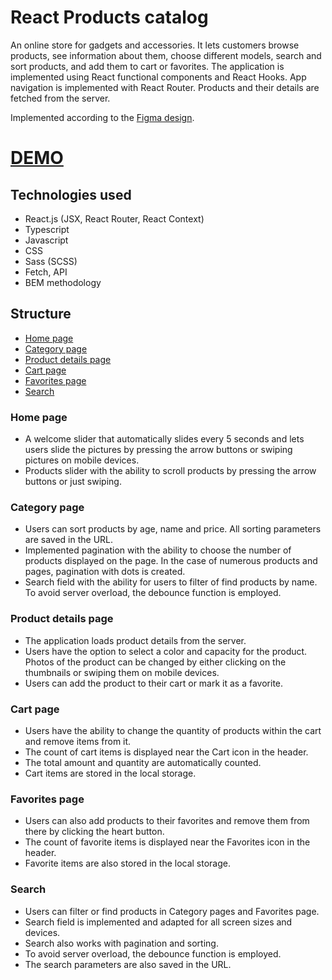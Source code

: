 # React Products catalog
An online store for gadgets and accessories. It lets customers browse products, see information about them, choose different models, search and sort products, and add them to cart or favorites.
The application is implemented using React functional components and React Hooks. App navigation is implemented with React Router. Products and their details are fetched from the server.

Implemented according to the [Figma design](https://www.figma.com/file/T5ttF21UnT6RRmCQQaZc6L/Phone-catalog-(V2)-Original?type=design&node-id=0-1&mode=design).

# [DEMO](https://oksana-vas.github.io/product_catalog/)

## Technologies used
- React.js (JSX, React Router, React Context)
- Typescript
- Javascript
- CSS
- Sass (SCSS)
- Fetch, API
- BEM methodology

## Structure
- [Home page](#home-page)
- [Category page](#category-page)
- [Product details page](#product-details-page)
- [Cart page](#cart-page)
- [Favorites page](#favorites-page)
- [Search](#search)

### Home page
- A welcome slider that automatically slides every 5 seconds and lets users slide the pictures by pressing the arrow buttons or swiping pictures on mobile devices.
- Products slider with the ability to scroll products by pressing the arrow buttons or just swiping.

### Category page
- Users can sort products by age, name and price. All sorting parameters are saved in the URL.
- Implemented pagination with the ability to choose the number of products displayed on the page. In the case of numerous products and pages, pagination with dots is created.
- Search field with the ability for users to filter of find products by name. To avoid server overload, the debounce function is employed.

### Product details page
- The application loads product details from the server.
- Users have the option to select a color and capacity for the product. Photos of the product can be changed by either clicking on the thumbnails or swiping them on mobile devices.
- Users can add the product to their cart or mark it as a favorite.

### Cart page
- Users have the ability to change the quantity of products within the cart and remove items from it.
- The count of cart items is displayed near the Cart icon in the header.
- The total amount and quantity are automatically counted.
- Cart items are stored in the local storage.

### Favorites page
- Users can also add products to their favorites and remove them from there by clicking the heart button.
- The count of favorite items is displayed near the Favorites icon in the header.
- Favorite items are also stored in the local storage.

### Search
- Users can filter or find products in Category pages and Favorites page.
- Search field is implemented and adapted for all screen sizes and devices.
- Search also works with pagination and sorting.
- To avoid server overload, the debounce function is employed.
- The search parameters are also saved in the URL.
